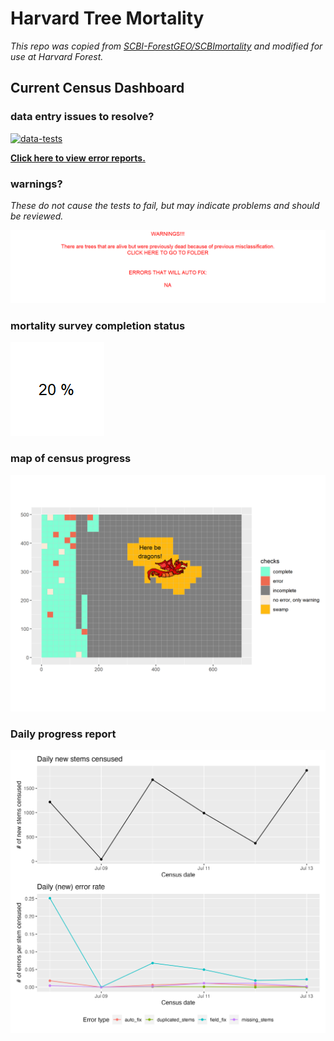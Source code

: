 # Harvard Tree Mortality 
  
*This repo was copied from [SCBI-ForestGEO/SCBImortality](https://github.com/SCBI-ForestGEO/SCBImortality) and modified for use at Harvard Forest.*

## Current Census Dashboard

### data entry issues to resolve?
[![data-tests](https://github.com/SCBI-ForestGEO/HarvardMortality/workflows/data-tests/badge.svg)](https://github.com/SCBI-ForestGEO/HarvardMortality/tree/main/testthat/reports)

**[Click here to view error reports.](https://github.com/SCBI-ForestGEO/HarvardMortality/tree/main/testthat/reports/)**

### warnings? 
*These do not cause the tests to fail, but may indicate problems and should be reviewed.*

[![There_are_no_warnings_:-)](testthat/reports/warnings.png)](https://github.com/SCBI-ForestGEO/HarvardMortality/tree/main/testthat/reports/warnings)


### mortality survey completion status

![percent_completion](testthat/reports/percent_completion.png)

### map of census progress

![map_of_completion](testthat/reports/map_of_error_and_warnings.png) 

### Daily progress report

![daily_progress](testthat/reports/daily_progress.png)


